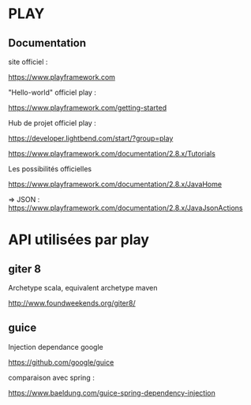 # PLAY

## Documentation

site officiel :

https://www.playframework.com

"Hello-world" officiel play :

https://www.playframework.com/getting-started

Hub de projet officiel play :

https://developer.lightbend.com/start/?group=play

https://www.playframework.com/documentation/2.8.x/Tutorials

Les possibilités officielles

https://www.playframework.com/documentation/2.8.x/JavaHome

 => JSON : https://www.playframework.com/documentation/2.8.x/JavaJsonActions


# API utilisées par play

## giter 8

Archetype scala, equivalent archetype maven

http://www.foundweekends.org/giter8/

## guice

Injection dependance google

https://github.com/google/guice

comparaison avec spring :

https://www.baeldung.com/guice-spring-dependency-injection
